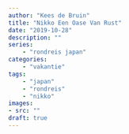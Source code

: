 ```yaml
---
author: "Kees de Bruin"
title: "Nikko Een Oase Van Rust"
date: "2019-10-28"
description: ""
series:
    - "rondreis japan"
categories:
    - "vakantie"
tags:
    - "japan"
    - "rondreis"
    - "nikko"
images:
- src: ""
draft: true
---
```

